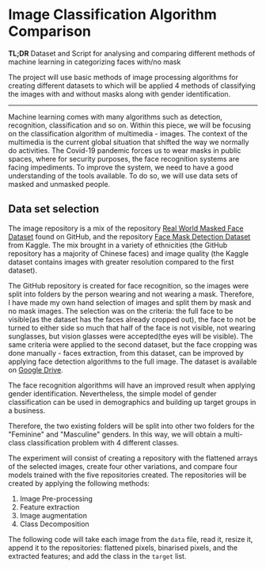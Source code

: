 # Image Classification Algorithm Comparison

__TL;DR__ Dataset and Script for analysing and comparing different methods of machine learning in categorizing faces with/no mask

  The project will use basic methods of image processing algorithms for creating different datasets to which will be applied 4 methods of classifying the images with and without masks along with gender identification.


----
  Machine learning comes with many algorithms such as detection, recognition, classification and so on. Within this piece, we will be focusing on the classification algorithm of multimedia - images. The context of the multimedia is the current global situation that shifted the way we normally do activities. The Covid-19 pandemic forces us to wear masks in public spaces, where for security purposes, the face recognition systems are facing impediments. To improve the system, we need to have a good understanding of the tools available. To do so, we will use data sets of masked and unmasked people.

## Data set selection

  The image repository is a mix of the repository [Real World Masked Face Dataset](https://github.com/X-zhangyang/Real-World-Masked-Face-Dataset) found on GitHub, and the repository [Face Mask Detection Dataset](https://www.kaggle.com/omkargurav/face-mask-dataset) from Kaggle. The mix brought in a variety of ethnicities (the GitHub repository has a majority of Chinese faces) and image quality (the Kaggle dataset contains images with greater resolution compared to the first dataset).
   
   The GitHub repository is created for face recognition, so the images were split into folders by the person wearing and not wearing a mask. Therefore, I have made my own hand selection of images and split them by mask and no mask images. The selection was on the criteria: the full face to be visible(as the dataset has the faces already cropped out), the face to not be turned to either side so much that half of the face is not visible, not wearing sunglasses, but vision glasses were accepted(the eyes will be visible). The same criteria were applied to the second dataset, but the face cropping was done manually - faces extraction, from this dataset, can be improved by applying face detection algorithms to the full image. The dataset is available on [Google Drive](https://drive.google.com/drive/folders/19jKp5NA7Q8_u1ezzYAwaBzWJb7OzGUgk?usp=sharing).
   
   The face recognition algorithms will have an improved result when applying gender identification. Nevertheless, the simple model of gender classification can be used in demographics and building up target groups in a business.

  Therefore, the two existing folders will be split into other two folders for the "Feminine" and "Masculine" genders. In this way, we will obtain a multi-class classification problem with 4 different classes.


  The experiment will consist of creating a repository with the flattened arrays of the selected images, create four other variations, and compare four models trained with the five repositories created. The repositories will be created by applying the following methods:
1. Image Pre-processing
2. Feature extraction
3. Image augmentation
4. Class Decomposition

  The following code will take each image from the `data` file, read it, resize it, append it to the repositories: flattened pixels, binarised pixels, and the extracted features; and add the class in the `target` list.

